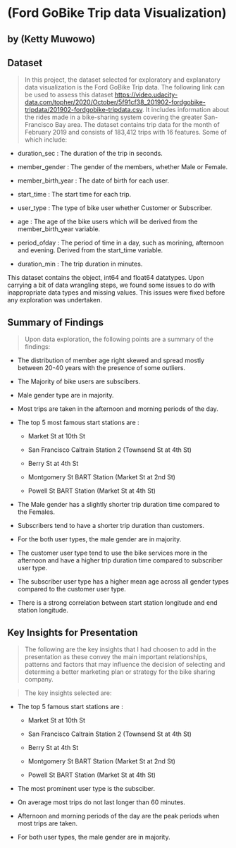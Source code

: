 # (Ford GoBike Trip data Visualization)
## by (Ketty Muwowo)


## Dataset

> In this project, the dataset selected for exploratory and explanatory data visualization is the Ford GoBike Trip data. The following link can be used to assess this dataset https://video.udacity-data.com/topher/2020/October/5f91cf38_201902-fordgobike-tripdata/201902-fordgobike-tripdata.csv. It includes information about the rides made in a bike-sharing system covering the greater San-Francisco Bay area. The dataset contains trip data for the month of February 2019 and consists of 183,412 trips with 16 features. Some of which include:


- duration_sec : The duration of the trip in seconds.


- member_gender : The gender of the members, whether Male or Female.

- member_birth_year : The date of birth for each user.

- start_time : The start time for each trip.

- user_type : The type of bike user whether Customer or Subscriber.


- age : The age of the bike users which will be derived from the member_birth_year variable.

  
- period_ofday : The period of time in a day, such as morining, afternoon and evening. Derived from the start_time variable.

- duration_min : The trip duration in minutes.

This dataset contains the object, int64 and float64 datatypes. Upon carrying a bit of data wrangling steps, we found some issues to do with inappropriate data types and missing values. This issues were fixed before any exploration was undertaken.






## Summary of Findings

> Upon data exploration, the following points are a summary of the findings:



- The distribution of member age right skewed and spread mostly between 20-40 years with the presence of some outliers.

- The Majority of bike users are subscibers.

- Male gender type are in majority.

- Most trips are taken in the afternoon and morning periods of the day.

- The top 5 most famous start stations are :


     * Market St at 10th St

     * San Francisco Caltrain Station 2 (Townsend St at 4th St)
 
     * Berry St at 4th St

     * Montgomery St BART Station (Market St at 2nd St)

     * Powell St BART Station (Market St at 4th St)
     

- The Male gender has a slightly shorter trip duration time compared to the Females.

- Subscribers tend to have a shorter trip duration than customers.

- For the both user types, the male gender are in majority.

- The customer user type tend to use the bike services more in the afternoon and have a higher trip duration time compared to subscriber user type.

- The subscriber user type has a higher mean age across all gender types compared to the customer user type.

- There is a strong correlation between start station longitude and end station longitude.



## Key Insights for Presentation


> The following are the key insights that I had choosen to add in the presentation as these convey the main important relationships, patterns and factors that may influence the decision of selecting and  determing a better marketing plan or strategy for the bike sharing company.


> The key insights selected are:


- The top 5 famous start stations are :


     * Market St at 10th St

     * San Francisco Caltrain Station 2 (Townsend St at 4th St)
 
     * Berry St at 4th St

     * Montgomery St BART Station (Market St at 2nd St)

     * Powell St BART Station (Market St at 4th St)
 
 - The most prominent user type is the subsciber.
 
 - On average most trips do not last longer than 60 minutes.
 
 - Afternoon and morning periods of the day are the peak periods when most trips are taken.
 
 -  For both user types, the male gender are in majority.
 